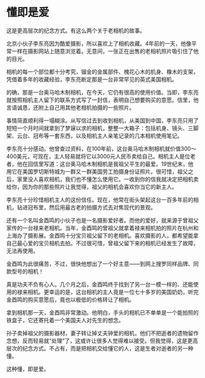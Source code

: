 # 懂即是爱

这是更高层次的纪念方式。有这么两个关于老相机的故事。 

北京小伙子李东亮因为酷爱摄影，所以喜欢上了相机收藏。4年前的一天，他像平常一样在摄影网站上随意浏览着。无意间，一张正在出售的老相机照片吸引住了他的目光。 

相机的每一个部位都十分考究，镏金的金属部件、槐花心木的机身、橡木的支架，凭借着多年的收藏经验，李东亮断定那是一台非常罕见的英式美国相机。 

的确，那是一台奥马哈木制相机，在今天，它仍有很高的使用价值。当即，李东亮就按照相机主人留下的联系方式写了一封信，表明自己想要购买的意愿。信里，他言语诚恳，还附上自己用其他老相机拍摄的一些照片。 

事情简直顺利得一塌糊涂。从写信过去到收到相机，从美国到中国，李东亮只用了短短一个月时间就拿到了梦寐以求的相机，整整一大箱子：包括机身、镜头、三脚架、云台、冠布等一套东西，以及相机主人亲笔记录的几本相机使用笔记。 

李东亮十分感动。他曾查过资料，在100年前，这台奥马哈木制相机就价值300～400美元，可现在，主人轻易就将它以3000元人民币卖给自己。相机主人是位老者，他在回信里写道：这台奥马哈木制相机是我祖父平生的最爱。19世纪末，他用它在美国罗切斯特城为一群又一群美国劳工拍摄身份证照片。很可惜，祖父之后，家里没人喜欢相机，我们也不懂怎么使用它。一收到你的信我就决定把相机卖给你，因为你的那些照片让我觉得，祖父的相机会喜欢你当它的新主人。 

李东亮十分珍惜相机主人的这份信任。现在，他常在街头架起这台一百多年前的相机，钻进冠布里，然后用最古老的拍摄方式去对焦现代的景观。 

还有一个名叫金酉鸣的小伙子也是一名摄影爱好者。而他的爱好，就来源于曾祖父家传的一台禄来老相机。当年，金酉鸣的曾祖父就拿着禄来相机拍的照片在杭州和上海办了摄影展。金酉鸣十分宝贝祖父留下的老相机。喜欢摄影的人，都希望能拿自己最心爱的宝贝相机去拍。不过很可惜，曾祖父留下来的相机已经发生了故障，无法再使用。 

金酉鸣为此很痛苦，不过，很快他想出了一个好主意——到网上搜罗同样品牌、同款型号的相机！ 

真是功夫不负有心人。几个月之后，金酉鸣终于找到了另一台一模一样的、还能使用的禄来相机。更幸运的是，这台相机的主人竟是一位七十多岁的美国奶奶，听完金酉鸣的购买意愿后，竟也以极低的价格转让了相机。 

拿到相机那一天，金酉鸣非常激动。他明白，手头的相机已不单单是一个能拍照的铁盒子，它还寄托着一个美国夫人对先生的想念。 

孙子卖掉祖父的摄影器材，妻子转让掉丈夫钟爱的相机，他们不把逝者的遗物留作念想，反而轻易就“处理”了，这或许让很多人觉得难以接受。但我觉得，这是更高层次的纪念方式。不占有，而是把相机交给懂它的人，这是生者对逝者的另一种懂。 

这种懂，即是爱。